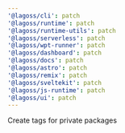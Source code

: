 ```yaml
---
'@lagoss/cli': patch
'@lagoss/runtime': patch
'@lagoss/runtime-utils': patch
'@lagoss/serverless': patch
'@lagoss/wpt-runner': patch
'@lagoss/dashboard': patch
'@lagoss/docs': patch
'@lagoss/astro': patch
'@lagoss/remix': patch
'@lagoss/sveltekit': patch
'@lagoss/js-runtime': patch
'@lagoss/ui': patch
---
```


Create tags for private packages
